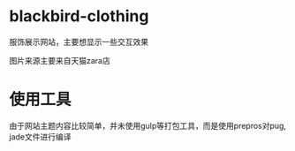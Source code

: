 # blackbird-clothing

服饰展示网站，主要想显示一些交互效果

图片来源主要来自天猫zara店

# 使用工具

由于网站主题内容比较简单，并未使用gulp等打包工具，而是使用prepros对pug, jade文件进行编译
